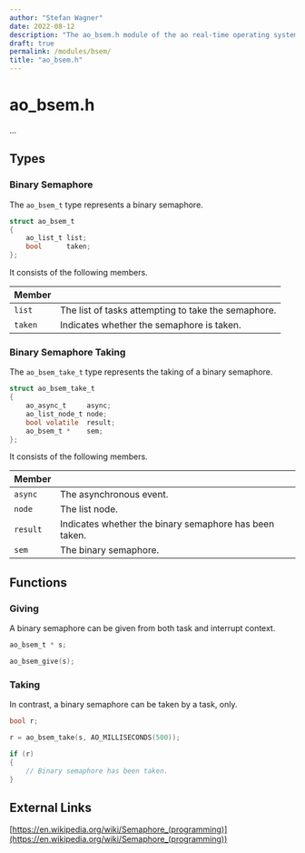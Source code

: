 ```yaml
---
author: "Stefan Wagner"
date: 2022-08-12
description: "The ao_bsem.h module of the ao real-time operating system."
draft: true
permalink: /modules/bsem/
title: "ao_bsem.h"
---
```


# ao_bsem.h

...

## Types

### Binary Semaphore

The `ao_bsem_t` type represents a binary semaphore.

```c
struct ao_bsem_t
{
    ao_list_t list;
    bool      taken;
};
```

It consists of the following members.

| Member | |
|--------|-|
| `list` | The list of tasks attempting to take the semaphore. |
| `taken` | Indicates whether the semaphore is taken. |

### Binary Semaphore Taking

The `ao_bsem_take_t` type represents the taking of a binary semaphore.

```c
struct ao_bsem_take_t
{
    ao_async_t     async;
    ao_list_node_t node;
    bool volatile  result;
    ao_bsem_t *    sem;
};
```

It consists of the following members.

| Member | |
|--------|-|
| `async` | The asynchronous event. |
| `node` | The list node. |
| `result` | Indicates whether the binary semaphore has been taken. |
| `sem` | The binary semaphore. |

## Functions

### Giving

A binary semaphore can be given from both task and interrupt context.

```c
ao_bsem_t * s;
```

```c
ao_bsem_give(s);
```

### Taking

In contrast, a binary semaphore can be taken by a task, only.

```c
bool r;
```

```c
r = ao_bsem_take(s, AO_MILLISECONDS(500));

if (r)
{
    // Binary semaphore has been taken.
}
```

## External Links

[https://en.wikipedia.org/wiki/Semaphore_(programming)](https://en.wikipedia.org/wiki/Semaphore_(programming))

